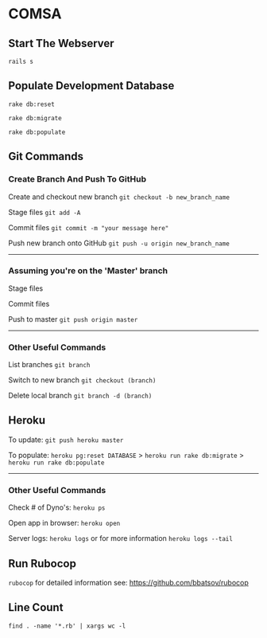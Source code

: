 # COMSA

## Start The Webserver
`rails s`

## Populate Development Database
`rake db:reset`

`rake db:migrate`

`rake db:populate`

## Git Commands

### Create Branch And Push To GitHub
Create and checkout new branch `git checkout -b new_branch_name`

Stage files `git add -A`

Commit files `git commit -m "your message here"`

Push new branch onto GitHub `git push -u origin new_branch_name`

***

### Assuming you're on the 'Master' branch
Stage files

Commit files

Push to master `git push origin master`

***

### Other Useful Commands
List branches `git branch`

Switch to new branch `git checkout (branch)`

Delete local branch `git branch -d (branch)`

## Heroku
To update: `git push heroku master`

To populate: `heroku pg:reset DATABASE` > `heroku run rake db:migrate` > `heroku run rake db:populate`

***

### Other Useful Commands
Check # of Dyno's: `heroku ps`

Open app in browser: `heroku open`

Server logs: `heroku logs` or for more information `heroku logs --tail`

## Run Rubocop

`rubocop` for detailed information see: https://github.com/bbatsov/rubocop

## Line Count
`find . -name '*.rb' | xargs wc -l`
